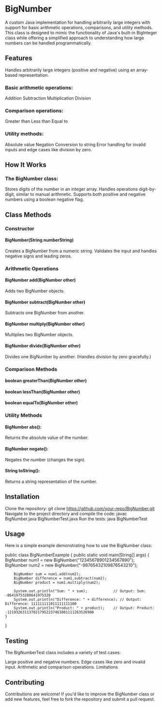 # BigNumber

A custom Java implementation for handling arbitrarily large integers with support for basic arithmetic operations, comparisons, and utility methods. This class is designed to mimic the functionality of Java's built-in BigInteger class while offering a simplified approach to understanding how large numbers can be handled programmatically.

## Features

Handles arbitrarily large integers (positive and negative) using an array-based representation.

### Basic arithmetic operations:
Addition
Subtraction
Multiplication
Division

### Comparison operations:
Greater than
Less than
Equal to

### Utility methods:
Absolute value
Negation
Conversion to string
Error handling for invalid inputs and edge cases like division by zero.

## How It Works

### The BigNumber class:

Stores digits of the number in an integer array.
Handles operations digit-by-digit, similar to manual arithmetic.
Supports both positive and negative numbers using a boolean negative flag.

## Class Methods

### Constructor

#### BigNumber(String numberString)
Creates a BigNumber from a numeric string.
Validates the input and handles negative signs and leading zeros.

### Arithmetic Operations

#### BigNumber add(BigNumber other)
Adds two BigNumber objects.
#### BigNumber subtract(BigNumber other)
Subtracts one BigNumber from another.
#### BigNumber multiply(BigNumber other)
Multiplies two BigNumber objects.
#### BigNumber divide(BigNumber other)
Divides one BigNumber by another. (Handles division by zero gracefully.)

### Comparison Methods
#### boolean greaterThan(BigNumber other)
#### boolean lessThan(BigNumber other)
#### boolean equalTo(BigNumber other)

### Utility Methods

#### BigNumber abs():  
Returns the absolute value of the number.
#### BigNumber negate(): 
Negates the number (changes the sign).
#### String toString(): 
Returns a string representation of the number.

## Installation

Clone the repository:
git clone https://github.com/your-repo/BigNumber.git
Navigate to the project directory and compile the code:
javac BigNumber.java BigNumberTest.java
Run the tests:
java BigNumberTest

## Usage

Here is a simple example demonstrating how to use the BigNumber class:

public class BigNumberExample {
    public static void main(String[] args) {
        BigNumber num1 = new BigNumber("12345678901234567890");
        BigNumber num2 = new BigNumber("-98765432109876543210");

        BigNumber sum = num1.add(num2);
        BigNumber difference = num1.subtract(num2);
        BigNumber product = num1.multiply(num2);

        System.out.println("Sum: " + sum);            // Output: Sum: -86419753208641975320
        System.out.println("Difference: " + difference); // Output: Difference: 111111111011111111100
        System.out.println("Product: " + product);    // Output: Product: -1219326311370217952237463801111263526900
    }
}
## Testing

The BigNumberTest class includes a variety of test cases:

Large positive and negative numbers.
Edge cases like zero and invalid input.
Arithmetic and comparison operations.
Limitations


## Contributing
Contributions are welcome! If you'd like to improve the BigNumber class or add new features, feel free to fork the repository and submit a pull request.


